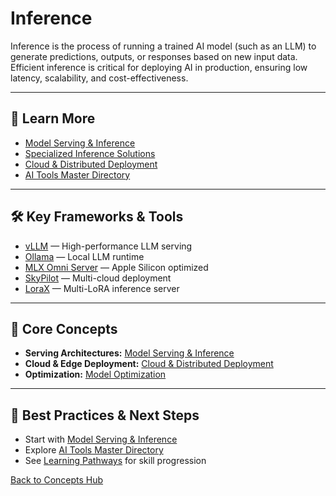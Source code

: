 # Inference

Inference is the process of running a trained AI model (such as an LLM) to generate predictions, outputs, or responses based on new input data. Efficient inference is critical for deploying AI in production, ensuring low latency, scalability, and cost-effectiveness.

---

## 📖 Learn More

- [Model Serving & Inference](../reference/core-technologies.md#model-serving--inference)
- [Specialized Inference Solutions](../reference/core-technologies.md#specialized-inference)
- [Cloud & Distributed Deployment](../reference/core-technologies.md#cloud--distributed-deployment)
- [AI Tools Master Directory](../tools/ai-tools-master-directory.md#model-serving--inference)

---

## 🛠️ Key Frameworks & Tools

- [vLLM](https://github.com/vllm-project/vllm) — High-performance LLM serving
- [Ollama](https://github.com/ollama/ollama) — Local LLM runtime
- [MLX Omni Server](https://github.com/madroidmaq/mlx-omni-server) — Apple Silicon optimized
- [SkyPilot](https://skypilot.readthedocs.io/en/latest/) — Multi-cloud deployment
- [LoraX](https://github.com/predibase/lorax) — Multi-LoRA inference server

---

## 🧠 Core Concepts

- **Serving Architectures:** [Model Serving & Inference](../reference/core-technologies.md#model-serving--inference)
- **Cloud & Edge Deployment:** [Cloud & Distributed Deployment](../reference/core-technologies.md#cloud--distributed-deployment)
- **Optimization:** [Model Optimization](../reference/core-technologies.md#model-optimization)

---

## 🚀 Best Practices & Next Steps

- Start with [Model Serving & Inference](../reference/core-technologies.md#model-serving--inference)
- Explore [AI Tools Master Directory](../tools/ai-tools-master-directory.md#model-serving--inference)
- See [Learning Pathways](./learning-pathways.md) for skill progression

[Back to Concepts Hub](./README.md)
